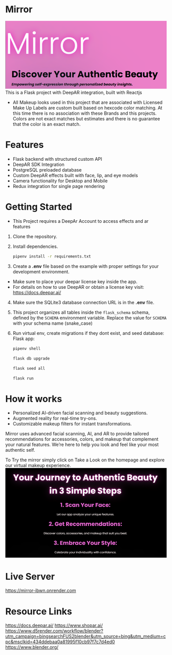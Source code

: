 # Mirror
![Alt text](assets/mirror-home.png)
This is a Flask project with DeepAR integration, built with Reactjs
* All Makeup looks used in this project that are associated with Licensed Make Up Labels are custom built based on hexcode color matching. At this time there is no association with these Brands and this projects. Colors are not exact matches but estimates and there is no guarantee that the color is an exact match.

# Features

* Flask backend with structured custom API
* DeepAR SDK Integration
* PostgreSQL preloaded database
* Custom DeepAR effects built with face, lip, and eye models
* Camera functionality for Desktop and Mobile
* Redux integration for single page rendering

# Getting Started
* This Project requires a DeepAr Account to access effects and ar    features
1. Clone the repository.

2. Install dependencies.

   ```bash
   pipenv install -r requirements.txt
   ```

3. Create a __.env__ file based on the example with proper settings for your
   development environment.
* Make sure to place your deepar license key inside the app.
* For details on how to use DeepAR or obtain a license key visit:
   https://docs.deepar.ai/

4. Make sure the SQLite3 database connection URL is in the __.env__ file.

5. This project organizes all tables inside the `flask_schema` schema, defined
   by the `SCHEMA` environment variable.  Replace the value for
   `SCHEMA` with your schema name (snake_case)

6. Run virtual env, create migrations if they dont exist, and seed database:
   Flask app:

   ```bash
   pipenv shell
   ```

   ```bash
   flask db upgrade
   ```

   ```bash
   flask seed all
   ```

   ```bash
   flask run
   ```

# How it works
* Personalized AI-driven facial scanning and beauty suggestions.
* Augmented reality for real-time try-ons.
* Customizable makeup filters for instant transformations.

Mirror uses advanced facial scanning, AI, and AR to provide tailored recommendations for accessories, colors, and makeup that complement your natural features. We’re here to help you look and feel like your most authentic self.

To Try the mirror simply click on Take a Look on the homepage and explore our virtual makeup experience.
![Alt text](assets/mirror-steps.png)
# Live Server
https://mirror-ibwn.onrender.com

# Resource Links
https://docs.deepar.ai/
https://www.shopar.ai/
https://www.d5render.com/workflow/blender?utm_campaign=bingsearchFUS2blender&utm_source=bing&utm_medium=cpc&msclkid=434ddebaa0a81995f10cb97f7c7d4ed0
https://www.blender.org/

